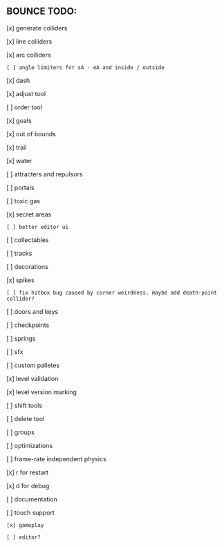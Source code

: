 ## BOUNCE TODO:

  [x] generate colliders
  
  [x] line colliders
  
  [x] arc colliders
  
    [ ] angle limiters for sA - eA and inside / outside
    
  [x] dash
  
  [x] adjust tool
  
  [ ] order tool
  
  [x] goals
  
  [x] out of bounds
  
  [x] trail
  
  [x] water
  
  [ ] attracters and repulsors
  
  [ ] portals
  
  [ ] toxic gas
  
  [x] secret areas
  
    [ ] better editor ui
    
  [ ] collectables
  
  [ ] tracks
  
  [ ] decorations
  
  [x] spikes
  
    [ ] fix hitbox bug caused by corner weirdness. maybe add death-point collider?
    
  [ ] doors and keys
  
  [ ] checkpoints
  
  [ ] springs
  
  [ ] sfx
  
  [ ] custom palletes
  
  [x] level validation
  
  [x] level version marking
  
  [ ] shift tools
  
  [ ] delete tool
  
  [ ] groups
  
  [ ] optimizations
  
  [ ] frame-rate independent physics
  
  [x] r for restart
  
  [x] d for debug
  
  [ ] documentation
  
  [ ] touch support
  
    [x] gameplay
    
    [ ] editor?
